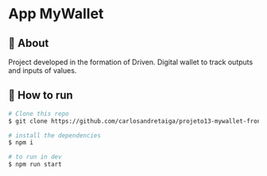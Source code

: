 # App MyWallet

##  :link: About

Project developed in the formation of Driven. 
Digital wallet to track outputs and inputs of values.


## :tada: How to run

```bash
# Clone this repo
$ git clone https://github.com/carlosandretaiga/projeto13-mywallet-front.git

# install the dependencies
$ npm i

# to run in dev
$ npm run start